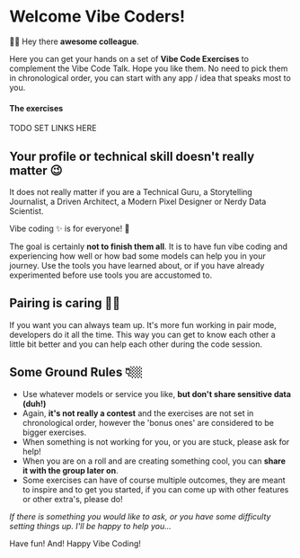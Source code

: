 # Welcome Vibe Coders!

👋🏼 Hey there **awesome colleague**.

Here you can get your hands on a set of **Vibe Code Exercises** to complement the Vibe Code Talk. Hope you like them. No need to pick them in chronological order, you can start with any app / idea that speaks most to you.

#### The exercises

TODO SET LINKS HERE

## Your profile or technical skill doesn't really matter 😉

It does not really matter if you are a Technical Guru, a Storytelling Journalist, a Driven Architect, a Modern Pixel Designer or Nerdy Data Scientist.

Vibe coding ✨ is for everyone! 🚀

The goal is certainly **not to finish them all**. It is to have fun vibe coding and experiencing how well or how bad some models can help you in your journey. Use the tools you have learned about, or if you have already experimented before use tools you are accustomed to.

## Pairing is caring 🤝🏼

If you want you can always team up. It's more fun working in pair mode, developers do it all the time. This way you can get to know each other a little bit better and you can help each other during the code session.

## Some Ground Rules 👇🏼

- Use whatever models or service you like, **but don't share sensitive data
  (duh!)**
- Again, **it's not really a contest** and the exercises are not set in chronological order, however the 'bonus ones' are considered to be bigger exercises.
- When something is not working for you, or you are stuck, please ask for help!
- When you are on a roll and are creating something cool, you can **share it with the group later on**.
- Some exercises can have of course multiple outcomes, they are meant to inspire and to get you started, if you can come up with other features or other extra's, please do!

_If there is something you would like to ask, or you have some difficulty setting things up. I'll be happy to help you..._

Have fun! And!
Happy Vibe Coding!
